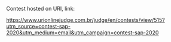 Contest hosted on URI, link:

https://www.urionlinejudge.com.br/judge/en/contests/view/515?utm_source=contest-sap-2020&utm_medium=email&utm_campaign=contest-sap-2020
